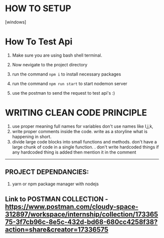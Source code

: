 # HOW TO SETUP

[windows]

# How To Test Api

1. Make sure you are using bash shell terminal.

2. Now nevigate to the project directory

3. run the command `npm i` to install necessary packages

4. run the command `npm run start` to start nodemon server

5. use the postman to send the request to test api's :)

# WRITING CLEAN CODE PRINCIPLE

1. use proper meaning full names for variables don't use names like I,j,k,
2. write proper comments inside the code. write as a storyline what is happening in short.
3. divide large code blocks into small functions and methods. don't have a large chunk of code in a single function.
   . don't write hardcoded things if any hardcoded thing is added then mention it in the comment

---

## PROJECT DEPENDANCIES:

1.  yarn or npm package manager with nodejs

## Link to POSTMAN COLLECTION - https://www.postman.com/cloudy-space-312897/workspace/internship/collection/17336575-3f7cb96c-8e5c-432d-bd68-680cc4258f38?action=share&creator=17336575
